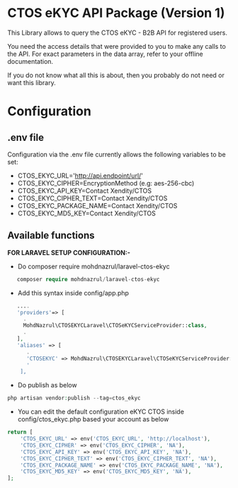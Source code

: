 # CTOS eKYC API Package (Version 1)

This Library allows to query the CTOS eKYC  - B2B API for registered users. 

You need the access details that were provided to you to make any calls to the API.
For exact parameters in the data array, refer to your offline documentation.

If you do not know what all this is about, then you probably do not need or want this library.

# Configuration

## .env file

Configuration via the .env file currently allows the following variables to be set:

- CTOS\_EKYC\_URL='http://api.endpoint/url/'
- CTOS\_EKYC\_CIPHER=EncryptionMethod (e.g: aes-256-cbc)
- CTOS\_EKYC\_API\_KEY=Contact Xendity\/CTOS
- CTOS\_EKYC\_CIPHER\_TEXT=Contact Xendity\/CTOS
- CTOS\_EKYC\_PACKAGE\_NAME=Contact Xendity\/CTOS
- CTOS\_EKYC\_MD5\_KEY=Contact Xendity\/CTOS

## Available functions


**FOR LARAVEL SETUP CONFIGURATION:-**

- Do composer require mohdnazrul/laravel-ctos-ekyc
```php
   composer require mohdnazrul/laravel-ctos-ekyc
```
- Add this syntax inside config/app.php
```php
   ....
   'providers'=> [
     .
     MohdNazrul\CTOSEKYCLaravel\CTOSeKYCServiceProvider::class,
     .
   ],
   'aliases' => [
      .
      'CTOSEKYC' => MohdNazrul\CTOSEKYCLaravel\CTOSeKYCServiceProvider::class,
      '
    ],
``` 
- Do publish as below
```php
php artisan vendor:publish --tag=ctos_ekyc 
```
- You can edit the default configuration eKYC CTOS inside config/ctos_ekyc.php based your account as below
```php
return [
    'CTOS_EKYC_URL' => env('CTOS_EKYC_URL', 'http://localhost'),
    'CTOS_EKYC_CIPHER' => env('CTOS_EKYC_CIPHER', 'NA'),
    'CTOS_EKYC_API_KEY' => env('CTOS_EKYC_API_KEY', 'NA'),
    'CTOS_EKYC_CIPHER_TEXT' => env('CTOS_EKYC_CIPHER_TEXT', 'NA'),
    'CTOS_EKYC_PACKAGE_NAME' => env('CTOS_EKYC_PACKAGE_NAME', 'NA'),
    'CTOS_EKYC_MD5_KEY' => env('CTOS_EKYC_MD5_KEY', 'NA'),
];


``` 







     
